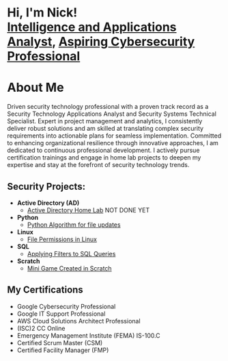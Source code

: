 <h1>Hi, I'm Nick! <br/><a href="https://github.com/nwscarbrough">Intelligence and Applications Analyst</a>, <a href="www.linkedin.com/in/nicholas-scarbrough">Aspiring Cybersecurity Professional</a> </a></h1>

<h1> About Me</h1>
Driven security technology professional with a proven track record as a Security Technology Applications Analyst and Security Systems Technical Specialist. Expert in project management and analytics, I consistently deliver robust solutions and am skilled at translating complex security requirements into actionable plans for seamless implementation. Committed to enhancing organizational resilience through innovative approaches, I am dedicated to continuous professional development. I actively pursue certification trainings and engage in home lab projects to deepen my expertise and stay at the forefront of security technology trends.

<h2>Security Projects:</h2>

- <b>Active Directory (AD)</b>
  - [Active Directory Home Lab](https://github.com/nwscarbrough/ActiveDirectoryLab/tree/main) NOT DONE YET
- <b>Python</b>
  - [Python Algorithm for file updates](https://github.com/nwscarbrough/PythonAutomationFiles/tree/main)
- <b>Linux </b>
  - [File Permissions in Linux](https://github.com/nwscarbrough/FilePermissionsUpdateLinux/tree/main)
- <b>SQL</b>
  - [Applying Filters to SQL Queries](https://github.com/nwscarbrough/SQLFiltersQueries/tree/main)
- <b>Scratch</b>
  - [Mini Game Created in Scratch](https://github.com/nwscarbrough/Scratch-Game)


<h2> My Certifications </h2>

- Google Cybersecurity Professional
- Google IT Support Professional
- AWS Cloud Solutions Architect Professional
- (ISC)2 CC Online
- Emergency Management Institute (FEMA) IS-100.C
- Certified Scrum Master (CSM)
- Certified Facility Manager (FMP)
  

